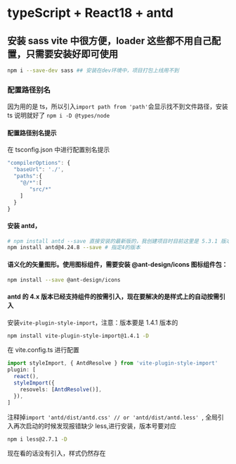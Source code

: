# typeScript + React18 + antd

## 安装 sass vite 中很方便，loader 这些都不用自己配置，只需要安装好即可使用

```bash
npm i --save-dev sass ## 安装在dev环境中，项目打包上线用不到
```

### 配置路径别名

因为用的是 ts，所以引入`import path from 'path'`会显示找不到文件路径，安装 ts 说明就好了
`npm i -D @types/node`

#### 配置路径别名提示

在 tsconfig.json 中进行配置别名提示

```js
"compilerOptions": {
  "baseUrl": './',
  "paths":{
    "@/*":[
       "src/*"
    ]
  }
}
```

#### 安装 antd，

```bash
# npm install antd --save 直接安装的最新版的，我创建项目时目前这里是 5.3.1 版本
npm install antd@4.24.8 --save # 指定4的版本
```

#### 语义化的矢量图形。使用图标组件，需要安装 @ant-design/icons 图标组件包：

```bash
npm install --save @ant-design/icons
```

#### antd 的 4.x 版本已经支持组件的按需引入，现在要解决的是样式上的自动按需引入

安装`vite-plugin-style-import`，注意：版本要是 1.4.1 版本的

```bash
npm install vite-plugin-style-import@1.4.1 -D
```

在 vite.config.ts 进行配置

```ts
import styleImport, { AntdResolve } from 'vite-plugin-style-import'
plugin: [
  react(),
  styleImport({
    resovels: [AntdResolve()],
  }),
]
```

注释掉`import 'antd/dist/antd.css' // or 'antd/dist/antd.less' `, 全局引入再次启动的时候发现报错缺少 less,进行安装，版本号要对应

```bash
npm i less@2.7.1 -D
```

现在看的话没有引入，样式仍然存在
